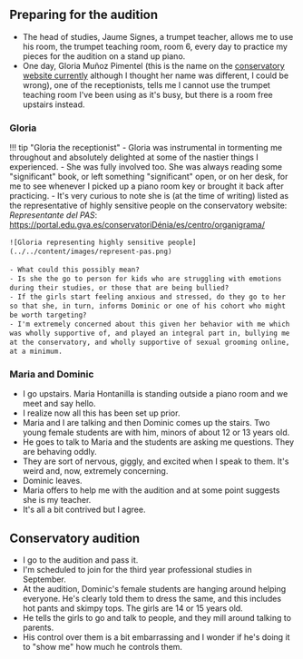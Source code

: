 ## Preparing for the audition

- The head of studies, Jaume Signes, a trumpet teacher, allows me to use his room, the trumpet teaching room, room 6, every day to practice my pieces for the audition on a stand up piano.
- One day, Gloria Muñoz Pimentel (this is the name on the [conservatory website currently](https://portal.edu.gva.es/conservatoriDénia/es/centro/organigrama/) although I thought her name was different, I could be wrong), one of the receptionists, tells me I cannot use the trumpet teaching room I've been using as it's busy, but there is a room free upstairs instead.

### Gloria

!!! tip "Gloria the receptionist"
    - Gloria was instrumental in tormenting me throughout and absolutely delighted at some of the nastier things I experienced.
    - She was fully involved too. She was always reading some "significant" book, or left something "significant" open, or on her desk, for me to see whenever I picked up a piano room key or brought it back after practicing.
    - It's very curious to note she is (at the time of writing) listed as the representative of highly sensitive people on the conservatory website: *Representante del PAS*: https://portal.edu.gva.es/conservatoriDénia/es/centro/organigrama/

    ![Gloria representing highly sensitive people](../../content/images/represent-pas.png)

    - What could this possibly mean? 
    - Is she the go to person for kids who are struggling with emotions during their studies, or those that are being bullied?
    - If the girls start feeling anxious and stressed, do they go to her so that she, in turn, informs Dominic or one of his cohort who might be worth targeting?
    - I'm extremely concerned about this given her behavior with me which was wholly supportive of, and played an integral part in, bullying me at the conservatory, and wholly supportive of sexual grooming online, at a minimum.

### Maria and Dominic

- I go upstairs. Maria Hontanilla is standing outside a piano room and we meet and say hello.
- I realize now all this has been set up prior.
- Maria and I are talking and then Dominic comes up the stairs. Two young female students are with him, minors of about 12 or 13 years old.
- He goes to talk to Maria and the students are asking me questions. They are behaving oddly.
- They are sort of nervous, giggly, and excited when I speak to them. It's weird and, now, extremely concerning.
- Dominic leaves.
- Maria offers to help me with the audition and at some point suggests she is my teacher.
- It's all a bit contrived but I agree.

## Conservatory audition

- I go to the audition and pass it.
- I'm scheduled to join for the third year professional studies in September.
- At the audition, Dominic's female students are hanging around helping everyone. He's clearly told them to dress the same, and this includes hot pants and skimpy tops. The girls are 14 or 15 years old.
- He tells the girls to go and talk to people, and they mill around talking to parents.
- His control over them is a bit embarrassing and I wonder if he's doing it to "show me" how much he controls them.
